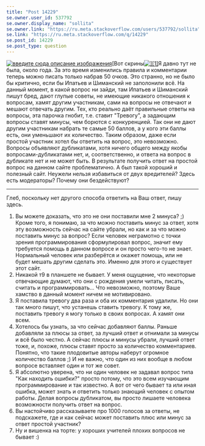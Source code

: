 ```yaml
---
title: "Post 14229"
se.owner.user_id: 537792
se.owner.display_name: "sollita"
se.owner.link: "https://ru.meta.stackoverflow.com/users/537792/sollita"
se.link: "https://ru.meta.stackoverflow.com/q/14229"
se.post_id: 14229
se.post_type: question
---
```

<p><a href="https://i.sstatic.net/KKuoJ.jpg" rel="nofollow noreferrer"><img src="https://i.sstatic.net/KKuoJ.jpg" alt="введите сюда описание изображения" /></a>[Вот скрины<a href="https://i.sstatic.net/c9zP1.jpg" rel="nofollow noreferrer"><img src="https://i.sstatic.net/c9zP1.jpg" alt="][1]" /></a>Я давно тут не была, около года. За это время изменились правила и комментарии теперь можно писать только набрав 50 очков. Это странно, но не было бы критично, если бы Ипатьев и Шиманский не заполонили всё. На данный момент, в какой вопрос ни зайди, там Ипатьев и Шиманский пишут бред, дают глупые советы, не имеющие никакого отношения к вопросам, хамят другим участникам, сами на вопросы не отвечают и мешают отвечать другим. Тех, кто реально даёт правильные ответы на вопросы, эта парочка гнобит, т.е. ставит &quot;Тревогу&quot;, а задающим вопросы ставят минусы, чем борются с конкуренцией. Так они не дают другим участникам набрать те самые 50 баллов, а у кого эти баллы есть, они уменьшают их количество. Таким образом, даже если простой участник хотел бы ответить на вопрос, это невозможно.
Вопросы объявляют дубликатами, хотя ничего общего между якобы вопросами-дубликатами нет, и, соответственно, и ответа на вопрос в дубликате нет и не может быть.
В результате получить ответ на простой вопрос на данном сайте проблематично. А был такой хороший и полезный сайт. Неужели нельзя избавиться от двух вредителей?
Здесь есть модераторы? Почему они бездействуют?</p>
<hr />
<p>Глеб, поскольку нет другого способа ответить на Ваш ответ, пишу здесь.</p>
<ol>
<li>Вы можете доказать, что это не они поставили мне 2 минуса? ;)
Кроме того, я понимаю, за что можно поставить минус за ответ, хотя эту возможность сейчас на сайте убрали, но как и за что можно поставить минус за вопрос? Если человек неграмотно с точки зрения программирования сформулировал вопрос, значит ему требуется помощь в данном вопросе и он просто чего-то не знает. Нормальный человек или разберётся и окажет помощь, или не будет мешать другим сделать это. Именно для этого и существует этот сайт.</li>
<li>Никакой т9 в планшете не бывает. У меня ощущение, что некоторые отвечающие думают, что они с рождения умели читать, писать, считать и программировать... Что невозможно, поэтому Ваше хамство в данный момент ничем не мотивировано.</li>
<li>Я поставила тревогу два раза и оба их комментария удалили. Но они так много пишут, что устанешь ставить тревогу. К тому же, поставить тревогу я могу только в своих вопросах. А хамят они всем.</li>
<li>Хотелось бы узнать, за что сейчас добавляют баллы. Раньше добавляли за плюсы за ответ, за лучший ответ и отнимали за минусы и всё было честно. А сейчас плюсы и минусы убрали, лучший ответ тоже, и, похоже, плюсы ставят просто за количество комментариев. Понятно, что такие плодовитые авторы наберут огромное количество баллов ;) И не важно, что один из них вообще в любом вопросе вставляет один  и тот же совет.</li>
<li>Я абсолютно уверена, что ни один человек не задавал вопрос типа &quot;Как находить ошибки?&quot; просто потому, что это всем изучающим программирование и так известно. А вот от чего бывает та или иная ошибка, может знать и ответить только знающий человек с опытом работы. Делая вопросы дубликатом, вы просто лишаете человека возможности получить ответ на вопрос.</li>
<li>Вы настойчиво рассказываете про 1000 голосов за ответы, не подскажете, где и как сейчас может поставить плюс или минус за ответ простой участник?</li>
<li>Ну и вишенка на торте: у хороших учителей плохих вопросов не бывает :)</li>
</ol>
